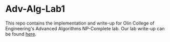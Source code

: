 # Adv-Alg-Lab1
This repo contains the implementation and write-up for Olin College of Engineering's Advanced Algorithms NP-Complete lab. 
Our lab write-up can be found [here](Lab1_Report.pdf).
